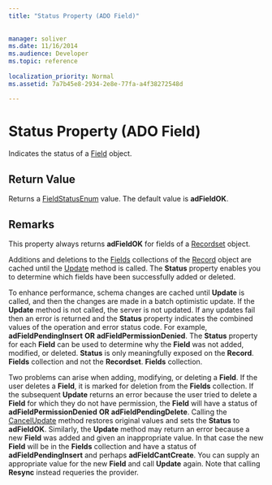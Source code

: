 ```yaml
---
title: "Status Property (ADO Field)"
 
 
manager: soliver
ms.date: 11/16/2014
ms.audience: Developer
ms.topic: reference
  
localization_priority: Normal
ms.assetid: 7a7b45e8-2934-2e8e-77fa-a4f38272548d

---
```


# Status Property (ADO Field)

Indicates the status of a [Field](field-object-ado.md) object. 
  
## Return Value

Returns a [FieldStatusEnum](fieldstatusenum.md) value. The default value is **adFieldOK**. 
  
## Remarks

This property always returns **adFieldOK** for fields of a [Recordset](recordset-object-ado.md) object. 
  
Additions and deletions to the [Fields](fields-collection-ado.md) collections of the [Record](record-object-ado.md) object are cached until the [Update](update-method-ado.md) method is called. The **Status** property enables you to determine which fields have been successfully added or deleted. 
  
To enhance performance, schema changes are cached until **Update** is called, and then the changes are made in a batch optimistic update. If the **Update** method is not called, the server is not updated. If any updates fail then an error is returned and the **Status** property indicates the combined values of the operation and error status code. For example, **adFieldPendingInsert** **OR** **adFieldPermissionDenied**. The **Status** property for each **Field** can be used to determine why the **Field** was not added, modified, or deleted. **Status** is only meaningfully exposed on the **Record**. **Fields** collection and not the **Recordset**. **Fields** collection. 
  
Two problems can arise when adding, modifying, or deleting a **Field**. If the user deletes a **Field**, it is marked for deletion from the **Fields** collection. If the subsequent **Update** returns an error because the user tried to delete a **Field** for which they do not have permission, the **Field** will have a status of **adFieldPermissionDenied** **OR** **adFieldPendingDelete**. Calling the [CancelUpdate](cancelupdate-method-ado.md) method restores original values and sets the **Status** to **adFieldOK**. Similarly, the **Update** method may return an error because a new **Field** was added and given an inappropriate value. In that case the new **Field** will be in the **Fields** collection and have a status of **adFieldPendingInsert** and perhaps **adFieldCantCreate**. You can supply an appropriate value for the new **Field** and call **Update** again. Note that calling **Resync** instead requeries the provider. 
  


